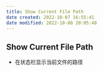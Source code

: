 ```yaml
---
title: Show Current File Path
date created: 2022-10-07 16:55:41
date modified: 2022-10-08 20:05:48
---
```

## Show Current File Path

- 在状态栏显示当前文件的路径
